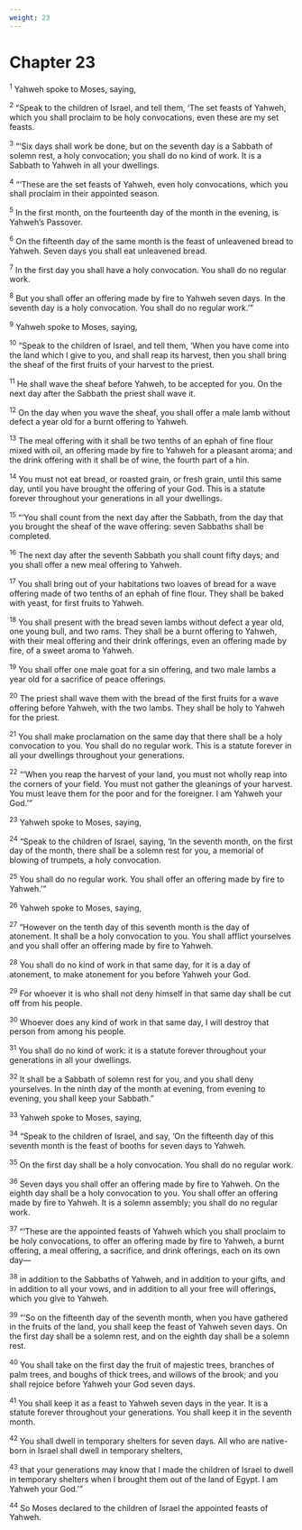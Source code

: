 ```yaml
---
weight: 23
---
```


# Chapter 23

<sup>1</sup> Yahweh spoke to Moses, saying, 

<sup>2</sup> “Speak to the children of Israel, and tell them, ‘The set feasts of Yahweh, which you shall proclaim to be holy convocations, even these are my set feasts. 

<sup>3</sup> “‘Six days shall work be done, but on the seventh day is a Sabbath of solemn rest, a holy convocation; you shall do no kind of work. It is a Sabbath to Yahweh in all your dwellings. 

<sup>4</sup> “‘These are the set feasts of Yahweh, even holy convocations, which you shall proclaim in their appointed season. 

<sup>5</sup> In the first month, on the fourteenth day of the month in the evening, is Yahweh’s Passover. 

<sup>6</sup> On the fifteenth day of the same month is the feast of unleavened bread to Yahweh. Seven days you shall eat unleavened bread. 

<sup>7</sup> In the first day you shall have a holy convocation. You shall do no regular work. 

<sup>8</sup> But you shall offer an offering made by fire to Yahweh seven days. In the seventh day is a holy convocation. You shall do no regular work.’” 

<sup>9</sup> Yahweh spoke to Moses, saying, 

<sup>10</sup> “Speak to the children of Israel, and tell them, ‘When you have come into the land which I give to you, and shall reap its harvest, then you shall bring the sheaf of the first fruits of your harvest to the priest. 

<sup>11</sup> He shall wave the sheaf before Yahweh, to be accepted for you. On the next day after the Sabbath the priest shall wave it. 

<sup>12</sup> On the day when you wave the sheaf, you shall offer a male lamb without defect a year old for a burnt offering to Yahweh. 

<sup>13</sup> The meal offering with it shall be two tenths of an ephah of fine flour mixed with oil, an offering made by fire to Yahweh for a pleasant aroma; and the drink offering with it shall be of wine, the fourth part of a hin. 

<sup>14</sup> You must not eat bread, or roasted grain, or fresh grain, until this same day, until you have brought the offering of your God. This is a statute forever throughout your generations in all your dwellings. 

<sup>15</sup> “‘You shall count from the next day after the Sabbath, from the day that you brought the sheaf of the wave offering: seven Sabbaths shall be completed. 

<sup>16</sup> The next day after the seventh Sabbath you shall count fifty days; and you shall offer a new meal offering to Yahweh. 

<sup>17</sup> You shall bring out of your habitations two loaves of bread for a wave offering made of two tenths of an ephah of fine flour. They shall be baked with yeast, for first fruits to Yahweh. 

<sup>18</sup> You shall present with the bread seven lambs without defect a year old, one young bull, and two rams. They shall be a burnt offering to Yahweh, with their meal offering and their drink offerings, even an offering made by fire, of a sweet aroma to Yahweh. 

<sup>19</sup> You shall offer one male goat for a sin offering, and two male lambs a year old for a sacrifice of peace offerings. 

<sup>20</sup> The priest shall wave them with the bread of the first fruits for a wave offering before Yahweh, with the two lambs. They shall be holy to Yahweh for the priest. 

<sup>21</sup> You shall make proclamation on the same day that there shall be a holy convocation to you. You shall do no regular work. This is a statute forever in all your dwellings throughout your generations. 

<sup>22</sup> “‘When you reap the harvest of your land, you must not wholly reap into the corners of your field. You must not gather the gleanings of your harvest. You must leave them for the poor and for the foreigner. I am Yahweh your God.’” 

<sup>23</sup> Yahweh spoke to Moses, saying, 

<sup>24</sup> “Speak to the children of Israel, saying, ‘In the seventh month, on the first day of the month, there shall be a solemn rest for you, a memorial of blowing of trumpets, a holy convocation. 

<sup>25</sup> You shall do no regular work. You shall offer an offering made by fire to Yahweh.’” 

<sup>26</sup> Yahweh spoke to Moses, saying, 

<sup>27</sup> “However on the tenth day of this seventh month is the day of atonement. It shall be a holy convocation to you. You shall afflict yourselves and you shall offer an offering made by fire to Yahweh. 

<sup>28</sup> You shall do no kind of work in that same day, for it is a day of atonement, to make atonement for you before Yahweh your God. 

<sup>29</sup> For whoever it is who shall not deny himself in that same day shall be cut off from his people. 

<sup>30</sup> Whoever does any kind of work in that same day, I will destroy that person from among his people. 

<sup>31</sup> You shall do no kind of work: it is a statute forever throughout your generations in all your dwellings. 

<sup>32</sup> It shall be a Sabbath of solemn rest for you, and you shall deny yourselves. In the ninth day of the month at evening, from evening to evening, you shall keep your Sabbath.” 

<sup>33</sup> Yahweh spoke to Moses, saying, 

<sup>34</sup> “Speak to the children of Israel, and say, ‘On the fifteenth day of this seventh month is the feast of booths for seven days to Yahweh. 

<sup>35</sup> On the first day shall be a holy convocation. You shall do no regular work. 

<sup>36</sup> Seven days you shall offer an offering made by fire to Yahweh. On the eighth day shall be a holy convocation to you. You shall offer an offering made by fire to Yahweh. It is a solemn assembly; you shall do no regular work. 

<sup>37</sup> “‘These are the appointed feasts of Yahweh which you shall proclaim to be holy convocations, to offer an offering made by fire to Yahweh, a burnt offering, a meal offering, a sacrifice, and drink offerings, each on its own day— 

<sup>38</sup> in addition to the Sabbaths of Yahweh, and in addition to your gifts, and in addition to all your vows, and in addition to all your free will offerings, which you give to Yahweh. 

<sup>39</sup> “‘So on the fifteenth day of the seventh month, when you have gathered in the fruits of the land, you shall keep the feast of Yahweh seven days. On the first day shall be a solemn rest, and on the eighth day shall be a solemn rest. 

<sup>40</sup> You shall take on the first day the fruit of majestic trees, branches of palm trees, and boughs of thick trees, and willows of the brook; and you shall rejoice before Yahweh your God seven days. 

<sup>41</sup> You shall keep it as a feast to Yahweh seven days in the year. It is a statute forever throughout your generations. You shall keep it in the seventh month. 

<sup>42</sup> You shall dwell in temporary shelters for seven days. All who are native-born in Israel shall dwell in temporary shelters, 

<sup>43</sup> that your generations may know that I made the children of Israel to dwell in temporary shelters when I brought them out of the land of Egypt. I am Yahweh your God.’” 

<sup>44</sup> So Moses declared to the children of Israel the appointed feasts of Yahweh. 



